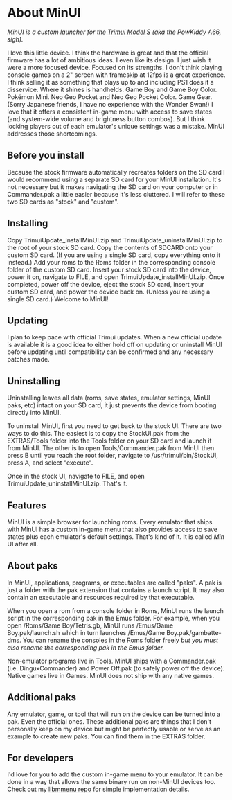 # About MinUI

_MinUI is a custom launcher for the [Trimui Model S](http://www.trimui.com/) (aka the PowKiddy A66, sigh)._

I love this little device. I think the hardware is great and that the official firmware has a lot of ambitious ideas. I even like its design. I just wish it were a more focused device. Focused on its strengths. I don't think playing console games on a 2" screen with frameskip at 12fps is a great experience. I think selling it as something that plays up to and including PS1 does it a disservice. Where it shines is handhelds. Game Boy and Game Boy Color. Pokémon Mini. Neo Geo Pocket and Neo Geo Pocket Color. Game Gear. (Sorry Japanese friends, I have no experience with the Wonder Swan!) I love that it offers a consistent in-game menu with access to save states (and system-wide volume and brightness button combos). But I think locking players out of each emulator's unique settings was a mistake. MinUI addresses those shortcomings. 

## Before you install

Because the stock firmware automatically recreates folders on the SD card I would recommend using a separate SD card for your MinUI installation. It's not necessary but it makes navigating the SD card on your computer or in Commander.pak a little easier because it's less cluttered. I will refer to these two SD cards as "stock" and "custom".

## Installing

Copy TrimuiUpdate_installMinUI.zip and TrimuiUpdate_uninstallMinUI.zip to the root of your stock SD card. Copy the contents of SDCARD onto your custom SD card. (If you are using a single SD card, copy everything onto it instead.) Add your roms to the Roms folder in the corresponding console folder of the custom SD card. Insert your stock SD card into the device, power it on, navigate to FILE, and open TrimuiUpdate_installMinUI.zip. Once completed, power off the device, eject the stock SD card, insert your custom SD card, and power the device back on. (Unless you're using a single SD card.) Welcome to MinUI!

## Updating

I plan to keep pace with official Trimui updates. When a new official update is available it is a good idea to either hold off on updating or uninstall MinUI before updating until compatibility can be confirmed and any necessary patches made.

## Uninstalling

Uninstalling leaves all data (roms, save states, emulator settings, MinUI paks, etc) intact on your SD card, it just prevents the device from booting directly into MinUI.

To uninstall MinUI, first you need to get back to the stock UI. There are two ways to do this. The easiest is to copy the StockUI.pak from the EXTRAS/Tools folder into the Tools folder on your SD card and launch it from MinUI. The other is to open Tools/Commander.pak from MinUI then press B until you reach the root folder, navigate to /usr/trimui/bin/StockUI, press A, and select "execute".

Once in the stock UI, navigate to FILE, and open TrimuiUpdate_uninstallMinUI.zip. That's it.

## Features

MinUI is a simple browser for launching roms. Every emulator that ships with MinUI has a custom in-game menu that also provides access to save states plus each emulator's default settings. That's kind of it. It is called _Min_​UI after all.

## About paks

In MinUI, applications, programs, or executables are called "paks". A pak is just a folder with the pak extension that contains a launch script. It may also contain an executable and resources required by that executable. 

When you open a rom from a console folder in Roms, MinUI runs the launch script in the corresponding pak in the Emus folder. For example, when you open /Roms/Game Boy/Tetris.gb, MinUI runs /Emus/Game Boy.pak/launch.sh which in turn launches /Emus/Game Boy.pak/gambatte-dms. You can rename the consoles in the Roms folder freely _but you must also rename the corresponding pak in the Emus folder._

Non-emulator programs live in Tools. MinUI ships with a Commander.pak (i.e. DinguxCommander) and Power Off.pak (to safely power off the device). Native games live in Games. MinUI does not ship with any native games.

## Additional paks

Any emulator, game, or tool that will run on the device can be turned into a pak. Even the official ones. These additional paks are things that I don't personally keep on my device but might be perfectly usable or serve as an example to create new paks. You can find them in the EXTRAS folder.

## For developers

I'd love for you to add the custom in-game menu to your emulator. It can be done in a way that allows the same binary run on non-MinUI devices too. Check out my [libmmenu repo](https://github.com/shauninman/libmmenu) for simple implementation details.
